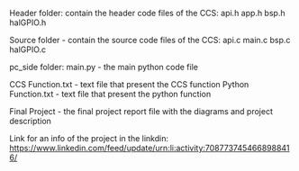 Header folder: contain the header code files of the CCS:
api.h
app.h
bsp.h
halGPIO.h

Source folder - contain the source code files of the CCS:
api.c
main.c
bsp.c
halGPIO.c

pc_side folder:
main.py - the main python code file 

CCS Function.txt - text file that present the CCS function
Python Function.txt -  text file that present the python function

Final Project - the final project report file with the diagrams and project description

Link for an info of the project in the linkdin:
https://www.linkedin.com/feed/update/urn:li:activity:7087737454668988416/
